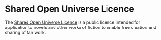# Shared Open Universe Licence
The [Shared Open Universe Licence](soullicence.com) is a public licence intended for application to novels and other works of fiction to enable free creation and sharing of fan work.
